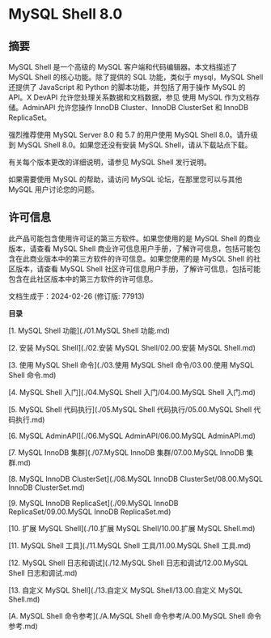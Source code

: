 # MySQL Shell 8.0

## 摘要

MySQL Shell 是一个高级的 MySQL 客户端和代码编辑器。本文档描述了 MySQL Shell 的核心功能。除了提供的 SQL 功能，类似于 mysql，MySQL Shell 还提供了 JavaScript 和 Python 的脚本功能，并包括了用于操作 MySQL 的 API。X DevAPI 允许您处理关系数据和文档数据，参见 使用 MySQL 作为文档存储。AdminAPI 允许您操作 InnoDB Cluster、InnoDB ClusterSet 和 InnoDB ReplicaSet。

强烈推荐使用 MySQL Server 8.0 和 5.7 的用户使用 MySQL Shell 8.0。请升级到 MySQL Shell 8.0。如果您还没有安装 MySQL Shell，请从下载站点下载。

有关每个版本更改的详细说明，请参见 MySQL Shell 发行说明。

如果需要使用 MySQL 的帮助，请访问 MySQL 论坛，在那里您可以与其他 MySQL 用户讨论您的问题。

## 许可信息

此产品可能包含使用许可证的第三方软件。如果您使用的是 MySQL Shell 的商业版本，请查看 MySQL Shell 商业许可信息用户手册，了解许可信息，包括可能包含在此商业版本中的第三方软件的许可信息。如果您使用的是 MySQL Shell 的社区版本，请查看 MySQL Shell 社区许可信息用户手册，了解许可信息，包括可能包含在此社区版本中的第三方软件的许可信息。

文档生成于：2024-02-26 (修订版: 77913)

**目录**

[1. MySQL Shell 功能](./01.MySQL Shell 功能.md)

[2. 安装 MySQL Shell](./02.安装 MySQL Shell/02.00.安装 MySQL Shell.md)

[3. 使用 MySQL Shell 命令](./03.使用 MySQL Shell 命令/03.00.使用 MySQL Shell 命令.md)

[4. MySQL Shell 入门](./04.MySQL Shell 入门/04.00.MySQL Shell 入门.md)

[5. MySQL Shell 代码执行](./05.MySQL Shell 代码执行/05.00.MySQL Shell 代码执行.md)

[6. MySQL AdminAPI](./06.MySQL AdminAPI/06.00.MySQL AdminAPI.md)

[7. MySQL InnoDB 集群](./07.MySQL InnoDB 集群/07.00.MySQL InnoDB 集群.md)

[8. MySQL InnoDB ClusterSet](./08.MySQL InnoDB ClusterSet/08.00.MySQL InnoDB ClusterSet.md)

[9. MySQL InnoDB ReplicaSet](./09.MySQL InnoDB ReplicaSet/09.00.MySQL InnoDB ReplicaSet.md)

[10. 扩展 MySQL Shell](./10.扩展 MySQL Shell/10.00.扩展 MySQL Shell.md)

[11. MySQL Shell 工具](./11.MySQL Shell 工具/11.00.MySQL Shell 工具.md)

[12. MySQL Shell 日志和调试](./12.MySQL Shell 日志和调试/12.00.MySQL Shell 日志和调试.md)

[13. 自定义 MySQL Shell](./13.自定义 MySQL Shell/13.00.自定义 MySQL Shell.md)

[A. MySQL Shell 命令参考](./A.MySQL Shell 命令参考/A.00.MySQL Shell 命令参考.md)